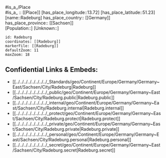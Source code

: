 ﻿---
location: [51.23,13.72] 
mapzoom: [7,12] 
mapmarker: city 
type: City
tags:
- geo/City


SpocWebEntityId: 33601
isDeleted: false
confidential: public

---
#is_a_/Place  
#is_a_ :: [[Place]] 
[has_place_longitude::13.72] 
[has_place_latitude::51.23] 
[name::Radeburg] 
has_place_country:: [[Germany]]  
has_place_province:: [[Sachsen]]  
[Population::] 
[Unknown::] 


```leaflet
id: Radeburg
coordinates: [[Radeburg]] 
markerFile: [[Radeburg]] 
defaultZoom: 11 
maxZoom: 18
```


## Confidential Links & Embeds: 
- [[../../../../../../../../_Standards/geo/Continent/Europe/Germany/Germany~East/Sachsen/City/Radeburg|Radeburg]] 
- [[../../../../../../../../_public/geo/Continent/Europe/Germany/Germany~East/Sachsen/City/Radeburg.public|Radeburg.public]] 
- [[../../../../../../../../_internal/geo/Continent/Europe/Germany/Germany~East/Sachsen/City/Radeburg.internal|Radeburg.internal]] 
- [[../../../../../../../../_protect/geo/Continent/Europe/Germany/Germany~East/Sachsen/City/Radeburg.protect|Radeburg.protect]] 
- [[../../../../../../../../_private/geo/Continent/Europe/Germany/Germany~East/Sachsen/City/Radeburg.private|Radeburg.private]] 
- [[../../../../../../../../_personal/geo/Continent/Europe/Germany/Germany~East/Sachsen/City/Radeburg.personal|Radeburg.personal]] 
- [[../../../../../../../../_secret/geo/Continent/Europe/Germany/Germany~East/Sachsen/City/Radeburg.secret|Radeburg.secret]] 
